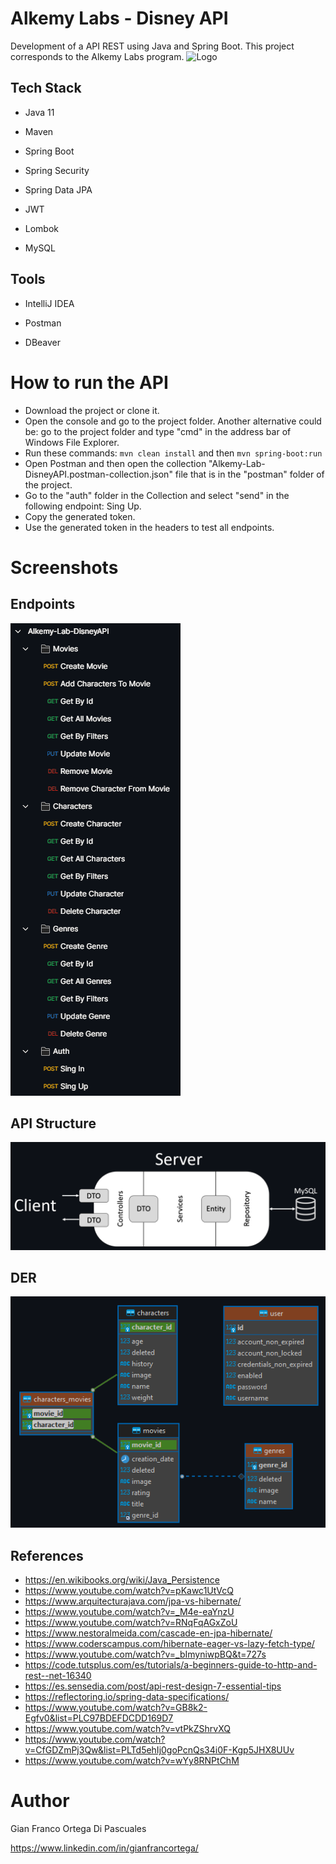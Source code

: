 
# Alkemy Labs - Disney API

Development of a API REST using Java and Spring Boot. This project corresponds to the Alkemy Labs program.
![Logo](https://camo.githubusercontent.com/cc923f519791b2a0c3120adf0a13c9d89b3aa8344b74adf726c851be82c64395/68747470733a2f2f692e696d6775722e636f6d2f767569525271582e706e67)
## Tech Stack

* Java 11

* Maven

* Spring Boot

* Spring Security

* Spring Data JPA

* JWT

* Lombok

* MySQL

## Tools

* IntelliJ IDEA

* Postman

* DBeaver

# How to run the API

* Download the project or clone it.
* Open the console and go to the project folder. Another alternative could be: go to the project folder and type "cmd" in the address bar of Windows File Explorer.
* Run these commands: `mvn clean install` and then `mvn spring-boot:run`
* Open Postman and then open the collection "Alkemy-Lab-DisneyAPI.postman-collection.json" file that is in the "postman" folder of the project.
* Go to the "auth" folder in the Collection and select "send" in the following endpoint: Sing Up.
* Copy the generated token.
* Use the generated token in the headers to test all endpoints.
# Screenshots

## Endpoints
![App Screenshot](https://github.com/gianfrancoodp/Alkemy-Labs/blob/main/readme%20images/endpoints.png)

## API Structure
![App Screenshot](https://github.com/gianfrancoodp/Alkemy-Labs/blob/main/readme%20images/API-Structure.png)

## DER
![App Screenshot](https://github.com/gianfrancoodp/Alkemy-Labs/blob/main/readme%20images/DER.png)
## References

- https://en.wikibooks.org/wiki/Java_Persistence
- https://www.youtube.com/watch?v=pKawc1UtVcQ
- https://www.arquitecturajava.com/jpa-vs-hibernate/
- https://www.youtube.com/watch?v=_M4e-eaYnzU
- https://www.youtube.com/watch?v=RNqFqAGxZoU
- https://www.nestoralmeida.com/cascade-en-jpa-hibernate/
- https://www.coderscampus.com/hibernate-eager-vs-lazy-fetch-type/
- https://www.youtube.com/watch?v=_bImyniwpBQ&t=727s
- https://code.tutsplus.com/es/tutorials/a-beginners-guide-to-http-and-rest--net-16340
- https://es.sensedia.com/post/api-rest-design-7-essential-tips
- https://reflectoring.io/spring-data-specifications/
- https://www.youtube.com/watch?v=GB8k2-Egfv0&list=PLC97BDEFDCDD169D7
- https://www.youtube.com/watch?v=vtPkZShrvXQ
- https://www.youtube.com/watch?v=CfGDZmPj3Qw&list=PLTd5ehIj0goPcnQs34i0F-Kgp5JHX8UUv
- https://www.youtube.com/watch?v=wYy8RNPtChM
# Author

Gian Franco Ortega Di Pascuales

https://www.linkedin.com/in/gianfrancortega/

